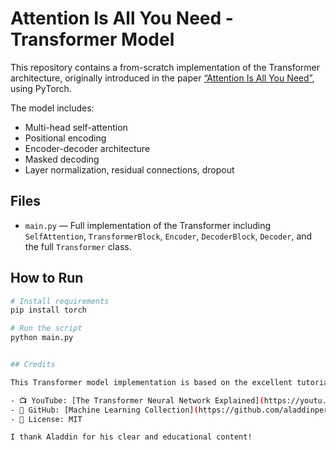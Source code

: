 # Attention Is All You Need - Transformer Model

This repository contains a from-scratch implementation of the Transformer architecture, originally introduced in the paper [“Attention Is All You Need”](https://arxiv.org/abs/1706.03762), using PyTorch.

The model includes:
- Multi-head self-attention
- Positional encoding
- Encoder-decoder architecture
- Masked decoding
- Layer normalization, residual connections, dropout

## Files
- `main.py` — Full implementation of the Transformer including `SelfAttention`, `TransformerBlock`, `Encoder`, `DecoderBlock`, `Decoder`, and the full `Transformer` class.

## How to Run

```bash
# Install requirements
pip install torch

# Run the script
python main.py


## Credits

This Transformer model implementation is based on the excellent tutorial by [Aladdin Persson](https://www.youtube.com/c/AladdinPersson):

- 📺 YouTube: [The Transformer Neural Network Explained](https://youtu.be/U0s0f995w14)
- 🧠 GitHub: [Machine Learning Collection](https://github.com/aladdinpersson/Machine-Learning-Collection)
- 📝 License: MIT

I thank Aladdin for his clear and educational content!
